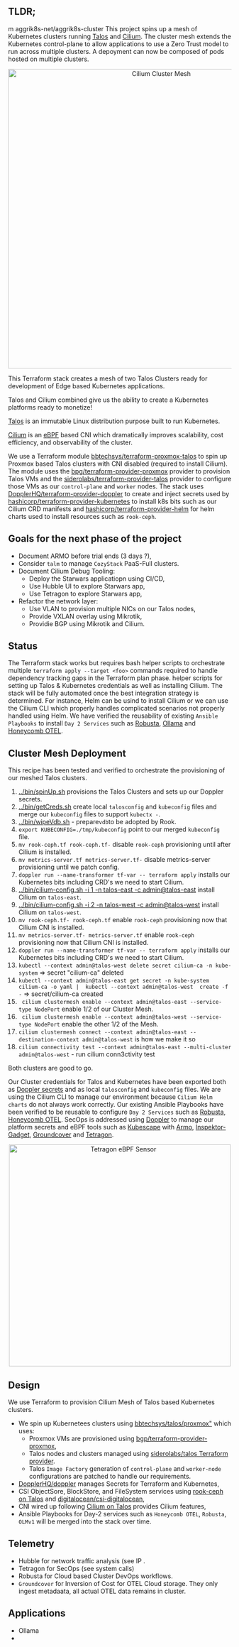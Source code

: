 ## TLDR;
m aggrik8s-net/aggrik8s-cluster
This project spins up a mesh of Kubernetes clusters running [Talos](https://www.talos.dev) and [Cilium](https://cilium.io/use-cases/cluster-mesh/).
The cluster mesh extends the Kubernetes control-plane to allow applications to use a Zero Trust model to run across multiple clusters. 
A depoyment can now be composed of pods hosted on multiple clusters.
<p align="center">
  <img src="https://cdn.sanity.io/images/xinsvxfu/production/52945d699a34350e33de7dc1d85182ae37b0715e-1600x938.png?auto=format&q=80&fit=clip&w=2560" width="675" title="Cilium Cluster Mesh">
</p>
This Terraform stack creates a mesh of two Talos Clusters ready for development of Edge based Kubernetes applications.



Talos and Cilium combined give us the ability to create a Kubernetes platforms ready to monetize!

[Talos](https://github.com/siderolabs/talos) is an immutable Linux distribution purpose built to run Kubernetes.

[Cilium](https://github.com/cilium/cilium) is an [eBPF](https://ebpf.io/) based CNI which dramatically improves scalability, cost efficiency, and observability of the cluster.

We use a Terraform module [bbtechsys/terraform-proxmox-talos](https://github.com/bbtechsys/terraform-proxmox-talos) to spin up Proxmox based Talos clusters with CNI disabled (required to install Cilium).
The module uses the [bpg/terraform-provider-proxmox](https://github.com/bpg/terraform-provider-proxmox) provider to provision Talos VMs and the [siderolabs/terraform-provider-talos](https://github.com/siderolabs/terraform-provider-talos) provider to configure those VMs as our `control-plane` and `worker` nodes.
The stack uses [DopplerHQ/terraform-provider-doppler](https://github.com/DopplerHQ/terraform-provider-doppler) to create and inject secrets used by [hashicorp/terraform-provider-kubernetes](https://github.com/hashicorp/terraform-provider-kubernetes) to install k8s bits such as our Cilium CRD manifests and [hashicorp/terraform-provider-helm](https://github.com/hashicorp/terraform-provider-helm) for helm charts used to install resources such as `rook-ceph`.


## Goals for the next phase of the project
- Document ARMO before trial ends (3 days ?),
- Consider `talm` to manage `CozyStack` PaaS-Full clusters.
- Document Cilium Debug Tooling:
  - Deploy the Starwars applicatiopn using CI/CD,
  - Use Hubble UI to explore Starwars app,
  - Use Tetragon to explore Starwars app,
- Refactor the network layer:
    - Use VLAN to provision multiple NICs on our Talos nodes,
    - Provide VXLAN overlay using Mikrotik,
    - Providie BGP using Mikrotik and Cilium.

## Status
The Terraform stack works but requires bash helper scripts to orchestrate multiple `terraform apply --target <foo>` commands required to handle dependency tracking gaps in the Terraform plan phase.  helper scripts for setting up Talos & Kubernetes credentials as well as installing Cilium.
The stack will be fully automated once the best integration strategy is determined. For instance, Helm can be usind to install Cilium or we can use the Cilium CLI which properly handles complicated scenarios not properly handled using Helm.
We have verified the reusability of existing `Ansible Playbooks` to install `Day 2 Services` such as [Robusta](https://docs.robusta.dev/master/#), [Ollama](https://ollama.com) and [Honeycomb OTEL](https://docs.honeycomb.io/send-data/opentelemetry/collector/).



## Cluster Mesh Deployment
This recipe has been tested and verified to orchestrate the provisioning of our meshed Talos clusters.
1. [../bin/spinUp.sh](https://github.com/Aggrik8s-net/aggrik8s-cluster/blob/cilium/bin/spinUp.sh) provisions the Talos Clusters and sets up our Doppler secrets.
2. [../bin/getCreds.sh](https://github.com/Aggrik8s-net/aggrik8s-cluster/blob/cilium/bin/getCreds.sh) create local `talosconfig` and `kubeconfig` files and merge our `kubeconfig` files to support `kubectx -`.
3. [../bin/wipeVdb.sh](https://github.com/Aggrik8s-net/aggrik8s-cluster/blob/cilium/bin/getCreds.sh)  -  prepare`vdb`to be adopted by Rook.
4. `export KUBECONFIG=./tmp/kubeconfig` point to our merged `kubeconfig` file.
5. `mv rook-ceph.tf rook-ceph.tf-` disable `rook-ceph` provisioning until after Cilium is installed.
5. `mv metrics-server.tf metrics-server.tf-` disable metrics-server provisioning until we patch config.
7. `doppler run --name-transformer tf-var -- terraform apply` installs our Kubernetes bits including CRD's we need to start Cilium.
8. [../bin/cilium-config.sh -i 1 -n talos-east -c admin@talos-east](https://github.com/Aggrik8s-net/aggrik8s-cluster/blob/cilium/bin/cilium_config.sh) install Cilium on `talos-east`.
9. [../bin/cilium-config.sh -i 2 -n talos-west -c admin@talos-west](https://github.com/Aggrik8s-net/aggrik8s-cluster/blob/cilium/bin/cilium_config.sh) install Cilium on `talos-west`.
10. `mv rook-ceph.tf- rook-ceph.tf` enable `rook-ceph` provisioning now that Cilium CNI is installed.
11. `mv metrics-server.tf- metrics-server.tf` enable `rook-ceph` provisioning now that Cilium CNI is installed.
12. `doppler run --name-transformer tf-var -- terraform apply` installs our Kubernetes bits including CRD's we need to start Cilium.
13. `kubectl --context admin@talos-west delete secret cilium-ca -n kube-system` => secret "cilium-ca" deleted
14. `kubectl --context admin@talos-east get secret -n kube-system cilium-ca -o yaml |  kubectl --context admin@talos-west  create -f -`  => secret/cilium-ca created
15. ` cilium clustermesh enable --context admin@talos-east --service-type NodePort` enable 1/2 of our Cluster Mesh.
16. ` cilium clustermesh enable --context admin@talos-west --service-type NodePort` enable the other 1/2 of the Mesh.
17. `cilium clustermesh connect --context admin@talos-east --destination-context admin@talos-west` is how we make it so
18.  `cilium connectivity test --context admin@talos-east --multi-cluster admin@talos-west`  -  run cilium conn3ctivity test

Both clusters are good to go.

Our Cluster credentials for Talos and Kubernetes have been exported both as [Doppler secrets](https://www.doppler.com/integrations/kubernetes) and as local `talosconfig` and `kubeconfig` files. 
We are using the Cilium CLI to manage our environment because `Cilium Helm charts` do not always work correctly.
Our existing Ansible Playbooks have been verified to be reusable to configure `Day 2 Services` such as [Robusta](https://github.com/robusta-dev/robusta), [Honeycomb OTEL](https://docs.honeycomb.io/send-data/opentelemetry/).
SecOps is addressed using [Doppler](https://www.doppler.com/platform/secrets-manager) to manage our platform secrets and eBPF tools such as [Kubescape](https://kubescape.io/) with [Armo](https://hub.armosec.io/docs/armo-platform#how-armo-platform-works), [Inspektor-Gadget](https://github.com/inspektor-gadget/inspektor-gadget),  [Groundcover](https://www.groundcover.com/ebpf-sensor) and [Tetragon](https://github.com/cilium/tetragon/).

<p align="center">
  <img src="https://tetragon.io/images/smart_observability.png" width="500" title="Tetragon eBPF Sensor">
</p>


## Design
We use Terraform to provision Cilium Mesh of Talos based Kubernetes clusters.
- We spin up Kubernetees clusters using [bbtechsys/talos/proxmox"](https://registry.terraform.io/modules/bbtechsys/talos/proxmox/latest) which uses:
  - Proxmox VMs are provisioned using [bgp/terraform-provider-proxmox](https://github.com/bpg/terraform-provider-proxmox),
  - Talos nodes and clusters managed using [siderolabs/talos Terraform provider](https://registry.terraform.io/providers/siderolabs/talos/0.9.0-alpha.0).
  - Talos `Image Factory` generation of `control-plane` and `worker-node` configurations are patched to handle our requirements.
- [DopplerHQ/doppler](https://registry.terraform.io/providers/DopplerHQ/doppler/latest/docs) manages Secrets for Terraform and Kubernetes,
- CSI ObjectSore, BlockStore, and FileSystem services using [rook-ceph on Talos](https://www.talos.dev/v1.10/kubernetes-guides/configuration/ceph-with-rook/) and [digitalocean/csi-digitalocean](https://github.com/digitalocean/csi-digitalocean),
- CNI wired up following [Cilium on Talos](https://www.talos.dev/v1.10/kubernetes-guides/network/deploying-cilium/) provides Cilium features, 
- Ansible Playbooks for Day-2 services such as `Honeycomb OTEL`, `Robusta`, `OLMv1` will be merged into the stack over time.
## Telemetry
- Hubble for network traffic analysis (see IP .
- Tetragon for SecOps (see system calls)
- Robusta for Cloud based Cluster DevOps workflows.
- `Groundcover` for Inversion of Cost for OTEL Cloud storage. They only ingest metadaata, all actual OTEL data remains in cluster.
## Applications
- Ollama
- 
